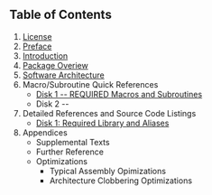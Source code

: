 ## Table of Contents

1. [License](0_1_License.md)
2. [Preface](1_Preface.md)
3. [Introduction](1_5_Introduction.md)
4. [Package Overiew](2_Package_Overview.md)
5. [Software Architecture](2_5_Software_Architecture.md)
6. Macro/Subroutine Quick References
   - [Disk 1 -- REQUIRED Macros and Subroutines](3_Quick_Reference_D1_REQUIRED.md)
   - Disk 2 -- 
7. Detailed References and Source Code Listings
   - [Disk 1: Required Library and Aliases](30_Detailed_Reference_D1_REQUIRED.md)
8. Appendices
   - Supplemental Texts
   - Further Reference
   - Optimizations
     - Typical Assembly Opimizations
     - Architecture Clobbering Optimizations
